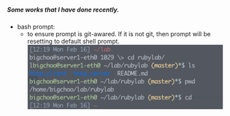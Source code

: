 ##### Some works that I have done recently. 

* bash prompt: 
  - to ensure prompt is git-awared. If it is not git, then prompt will be resetting to default shell prompt.
![git_prompt](https://github.com/boonchu/opslab/blob/master/tools/shell/git_prompt.png)

